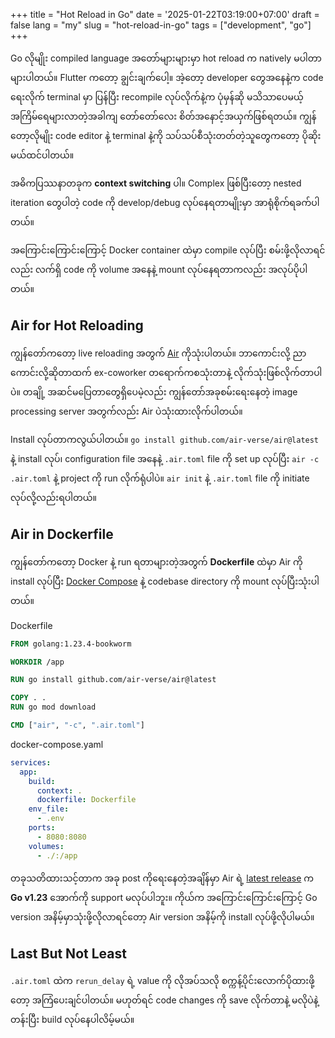 +++
title = "Hot Reload in Go"
date = '2025-01-22T03:19:00+07:00'
draft = false
lang = "my"
slug = "hot-reload-in-go"
tags = ["development", "go"]
+++

Go လိုမျိုး compiled language အတော်များများမှာ hot reload က natively မပါတာများပါတယ်။ Flutter ကတော့ ချွင်းချက်ပေါ့။ အဲ့တော့ developer တွေအနေနဲ့က code ရေးလိုက် terminal မှာ ပြန်ပြီး recompile လုပ်လိုက်နဲ့က ပုံမှန်ဆို မသိသာပေမယ့် အကြိမ်ရေများလာတဲ့အခါကျ တော်တော်လေး စိတ်အနောင့်အယှက်ဖြစ်ရတယ်။ ကျွန်တော့လိုမျိုး code editor နဲ့ terminal နဲ့ကို သပ်သပ်စီသုံးတတ်တဲ့သူတွေကတော့ ပိုဆိုးမယ်ထင်ပါတယ်။

အဓိကပြဿနာတခုက **context switching** ပါ။ Complex ဖြစ်ပြီးတော့ nested iteration တွေပါတဲ့ code ကို develop/debug လုပ်နေရတာမျိုးမှာ အာရုံစိုက်ရခက်ပါတယ်။

အကြောင်းကြောင်းကြောင့် Docker container ထဲမှာ compile လုပ်ပြီး စမ်းဖို့လိုလာရင်လည်း လက်ရှိ code ကို volume အနေနဲ့ mount လုပ်နေရတာကလည်း အလုပ်ပိုပါတယ်။

## Air for Hot Reloading
ကျွန်တော်ကတော့ live reloading အတွက် [Air](https://github.com/air-verse/air) ကိုသုံးပါတယ်။ ဘာကောင်းလို့ ညာကောင်းလို့ဆိုတာထက် ex-coworker တရောက်ကစသုံးတာနဲ့ လိုက်သုံးဖြစ်လိုက်တာပါပဲ။ တချို့ အဆင်မပြေတာတွေရှိပေမဲ့လည်း ကျွန်တော်အခုစမ်းရေးနေတဲ့ image processing server အတွက်လည်း Air ပဲသုံးထားလိုက်ပါတယ်။

Install လုပ်တာကလွယ်ပါတယ်။ `go install github.com/air-verse/air@latest` နဲ့ install လုပ်၊ configuration file အနေနဲ့ `.air.toml` file ကို set up လုပ်ပြီး `air -c .air.toml` နဲ့ project ကို run လိုက်ရုံပါပဲ။ `air init` နဲ့ `.air.toml` file ကို initiate လုပ်လို့လည်းရပါတယ်။

## Air in Dockerfile
ကျွန်တော်ကတော့ Docker နဲ့ run ရတာများတဲ့အတွက် **Dockerfile** ထဲမှာ Air ကို install လုပ်ပြီး [Docker Compose](https://docs.docker.com/compose/) နဲ့ codebase directory ကို mount လုပ်ပြီးသုံးပါတယ်။

Dockerfile
```dockerfile
FROM golang:1.23.4-bookworm

WORKDIR /app

RUN go install github.com/air-verse/air@latest

COPY . .
RUN go mod download

CMD ["air", "-c", ".air.toml"]
```

docker-compose.yaml
```yaml
services:
  app:
    build:
      context: .
      dockerfile: Dockerfile
    env_file:
      - .env
    ports:
      - 8080:8080
    volumes:
      - ./:/app
```

တခုသတိထားသင့်တာက အခု post ကိုရေးနေတဲ့အချိန်မှာ Air ရဲ့ [latest release](https://github.com/air-verse/air/releases/tag/v1.61.7) က **Go v1.23** အောက်ကို support မလုပ်ပါဘူး။ ကိုယ်က အကြောင်းကြောင်းကြောင့် Go version အနိမ့်မှာသုံးဖို့လိုလာရင်တော့ Air version အနိမ့်ကို install လုပ်ဖို့လိုပါမယ်။

## Last But Not Least
`.air.toml` ထဲက `rerun_delay` ရဲ့ value ကို လိုအပ်သလို စက္ကန့်ပိုင်းလောက်ပိုထားဖို့တော့ အကြံပေးချင်ပါတယ်။ မဟုတ်ရင် code changes ကို save လိုက်တာနဲ့ မလိုပဲနဲ့ တန်းပြီး build လုပ်နေပါလိမ့်မယ်။
